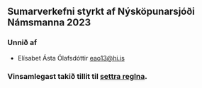 ## Sumarverkefni styrkt af Nýsköpunarsjóði Námsmanna 2023

### Unnið af

- Elísabet Ásta Ólafsdóttir [eao13@hi.is](mailto:eao13@hi.is)

### Vinsamlegast takið tillit til [settra reglna](NOTICE.md).

